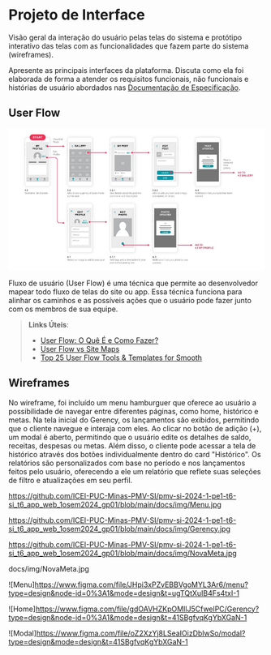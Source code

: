 
# Projeto de Interface

Visão geral da interação do usuário pelas telas do sistema e protótipo interativo das telas com as funcionalidades que fazem parte do sistema (wireframes).

 Apresente as principais interfaces da plataforma. Discuta como ela foi elaborada de forma a atender os requisitos funcionais, não funcionais e histórias de usuário abordados nas <a href="2-Especificação do Projeto.md"> Documentação de Especificação</a>.

## User Flow

![Exemplo de UserFlow](img/userflow.jpg)

Fluxo de usuário (User Flow) é uma técnica que permite ao desenvolvedor mapear todo fluxo de telas do site ou app. Essa técnica funciona para alinhar os caminhos e as possíveis ações que o usuário pode fazer junto com os membros de sua equipe.

> **Links Úteis**:
> - [User Flow: O Quê É e Como Fazer?](https://medium.com/7bits/fluxo-de-usu%C3%A1rio-user-flow-o-que-%C3%A9-como-fazer-79d965872534)
> - [User Flow vs Site Maps](http://designr.com.br/sitemap-e-user-flow-quais-as-diferencas-e-quando-usar-cada-um/)
> - [Top 25 User Flow Tools & Templates for Smooth](https://www.mockplus.com/blog/post/user-flow-tools)


## Wireframes


No wireframe, foi incluído um menu hamburguer que oferece ao usuário a possibilidade de navegar entre diferentes páginas, como home, histórico e metas. Na tela inicial do Gerency, os lançamentos são exibidos, permitindo que o cliente navegue e interaja com eles. Ao clicar no botão de adição (+), um modal é aberto, permitindo que o usuário edite os detalhes de saldo, receitas, despesas ou metas. Além disso, o cliente pode acessar a tela de histórico através dos botões individualmente dentro do card "Histórico". 
Os relatórios são personalizados com base no período e nos lançamentos feitos pelo usuário, oferecendo a ele um relatório que reflete suas seleções de filtro e atualizações em seu perfil.

https://github.com/ICEI-PUC-Minas-PMV-SI/pmv-si-2024-1-pe1-t6-si_t6_app_web_1osem2024_gp01/blob/main/docs/img/Menu.jpg

https://github.com/ICEI-PUC-Minas-PMV-SI/pmv-si-2024-1-pe1-t6-si_t6_app_web_1osem2024_gp01/blob/main/docs/img/Gerency.jpg

https://github.com/ICEI-PUC-Minas-PMV-SI/pmv-si-2024-1-pe1-t6-si_t6_app_web_1osem2024_gp01/blob/main/docs/img/NovaMeta.jpg


docs/img/NovaMeta.jpg

![Menu]https://www.figma.com/file/JHpi3xPZvEBBVgoMYL3Ar6/menu?type=design&node-id=0%3A1&mode=design&t=ugTQtXuIB4Fs4txI-1

![Home]https://www.figma.com/file/gdOAVHZKpOMIlJ5CfwelPC/Gerency?type=design&node-id=0%3A1&mode=design&t=41SBgfvqKgYbXGaN-1

![Modal]https://www.figma.com/file/oZ2XzYj8LSeaIOizDblwSo/modal?type=design&mode=design&t=41SBgfvqKgYbXGaN-1

